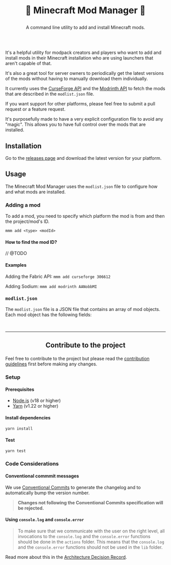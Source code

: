 # <p align="center">🚀 Minecraft Mod Manager 🚀</p>

<p align="center">A command line utility to add and install Minecraft mods.</p>

<br/><br/>

It's a helpful utility for modpack creators and players who want to add and install mods in their Minecraft installation
who
are using launchers that aren't capable of that.

It's also a great tool for server owners to periodically get the latest versions of the mods without having to manually
download them individually.

It currently uses the [CurseForge API](https://authors.curseforge.com/docs/api) and
the [Modrinth API](https://docs.modrinth.com/api-spec/)
to fetch the mods that are described in the `modlist.json` file.

If you want support for other platforms, please feel free to submit a pull request or a feature request.

It's purposefully made to have a very explicit configuration file to avoid any "magic". This allows you to have full
control
over the mods that are installed.

## Installation

Go to the [releases page](https://github.com/meza/minecraft-mod-manager/releases) and download the latest version for your platform.

## Usage

The Minecraft Mod Manager uses the `modlist.json` file to configure how and what mods are installed.

### Adding a mod

To add a mod, you need to specify which platform the mod is from
and then the project/mod's ID.

`mmm add <type> <modId>`

#### How to find the mod ID?

// @TODO

#### Examples

Adding the Fabric API: `mmm add curseforge 306612`

Adding Sodium: `mmm add modrinth AANobbMI`

### `modlist.json`

The `modlist.json` file is a JSON file that contains an array of mod objects. Each mod object has the following fields:

<br/><hr/>

## <p align="center">Contribute to the project</p>

Feel free to contribute to the project but please read the [contribution guidelines](CONTRIBUTING.md) first before
making any changes.

### Setup

#### Prerequisites

- [Node.js](https://nodejs.org/en/) (v18 or higher)
- [Yarn](https://yarnpkg.com/) (v1.22 or higher)

#### Install dependencies

```bash
yarn install
```

#### Test

```bash
yarn test
 ```

### Code Considerations

#### Conventional commmit messages

We use [Conventional Commits](https://www.conventionalcommits.org/en/v1.0.0/) to generate the changelog and
to automatically bump the version number.

> **Changes not following the Conventional Commits specification will be rejected.**

#### Using `console.log` and `console.error`

> To make sure that we communicate with the user on the right level,
> all invocations to the `console.log` and the `console.error` functions should
> be done in the `actions` folder. This means that the `console.log` and the
> `console.error` functions should not be used in the `lib` folder.

Read more about this in the [Architecture Decision Record](doc/adr/0002-console-log-only-in-actions.md).
